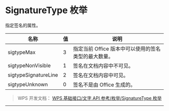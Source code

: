 # SignatureType 枚举

指定签名的属性。

| 名称                 | 值  | 说明                                                 |
|----------------------|-----|------------------------------------------------------|
| sigtypeMax           | 3   | 指定当前 Office 版本中可以使用的签名类型的最大数量。 |
| sigtypeNonVisible    | 1   | 签名在文档内容中不可见。                             |
| sigtypeSignatureLine | 2   | 签名在文档内容中可见。                               |
| sigtypeUnknown       | 0   | 签名不是由 Office 生成的。                           |

> WPS 开发文档： [WPS 基础接口/文字 API 参考/枚举/SignatureType 枚举](https://qn.cache.wpscdn.cn/encs/doc/office_v19/topics/WPS%20%E5%9F%BA%E7%A1%80%E6%8E%A5%E5%8F%A3/%E6%96%87%E5%AD%97%20API%20%E5%8F%82%E8%80%83/%E6%9E%9A%E4%B8%BE/SignatureType%20%E6%9E%9A%E4%B8%BE.html)

------------------------------------------------------------------------
